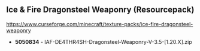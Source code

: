 ## Ice & Fire Dragonsteel Weaponry (Resourcepack)
https://www.curseforge.com/minecraft/texture-packs/ice-fire-dragonsteel-weaponry

- **5050834** - IAF-DE4THR4SH-Dragonsteel-Weaponry-V-3.5-[1.20.X].zip
